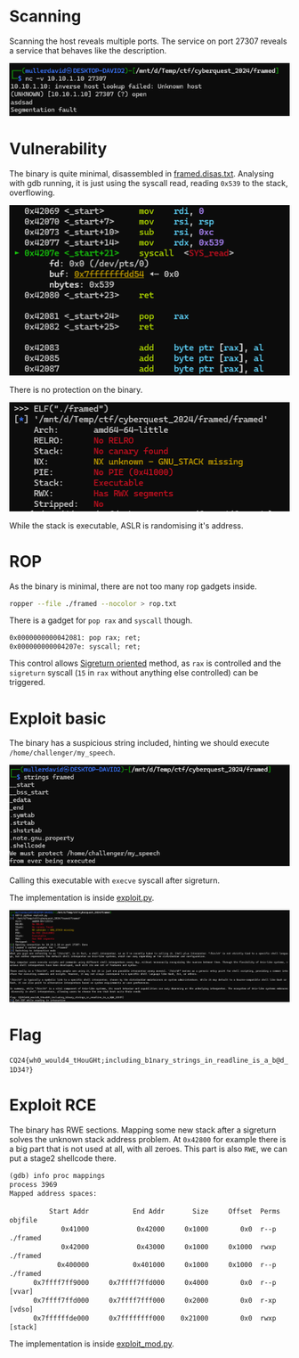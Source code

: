 # Scanning

Scanning the host reveals multiple ports. The service on port 27307 reveals a service that behaves like the description.

![](screenshots/1.png)


# Vulnerability

The binary is quite minimal, disassembled in [framed.disas.txt](workdir/framed.disas.txt). Analysing with gdb running, it is just using the syscall read, reading `0x539` to the stack, overflowing.

![](screenshots/2.png)

There is no protection on the binary.

![](screenshots/3.png)

While the stack is executable, ASLR is randomising it's address.

# ROP

As the binary is minimal, there are not too many rop gadgets inside.

```bash
ropper --file ./framed --nocolor > rop.txt
```

There is a gadget for `pop rax` and `syscall` though.

```
0x0000000000042081: pop rax; ret; 
0x000000000004207e: syscall; ret; 
```

This control allows [Sigreturn oriented](https://en.wikipedia.org/wiki/Sigreturn-oriented_programming) method, as `rax` is controlled and the `sigreturn` syscall (`15` in `rax` without anything else controlled) can be triggered.

# Exploit basic

The binary has a suspicious string included, hinting we should execute `/home/challenger/my_speech`.

![](screenshots/4.png)

Calling this executable with `execve` syscall after sigreturn.

The implementation is inside [exploit.py](workdir/exploit.py).

![](screenshots/5.png)

# Flag

`CQ24{wh0_would4_tHouGHt;including_b1nary_strings_in_readline_is_a_b@d_1D34?}`

# Exploit RCE

The binary has RWE sections. Mapping some new stack after a sigreturn solves the unknown stack address problem. At `0x42800` for example there is a big part that is not used at all, with all zeroes. This part is also `RWE`, we can put a stage2 shellcode there.

```
(gdb) info proc mappings
process 3969
Mapped address spaces:

          Start Addr           End Addr       Size     Offset  Perms  objfile
             0x41000            0x42000     0x1000        0x0  r--p   ./framed
             0x42000            0x43000     0x1000     0x1000  rwxp   ./framed
            0x400000           0x401000     0x1000     0x1000  r--p   ./framed
      0x7ffff7ff9000     0x7ffff7ffd000     0x4000        0x0  r--p   [vvar]
      0x7ffff7ffd000     0x7ffff7fff000     0x2000        0x0  r-xp   [vdso]
      0x7ffffffde000     0x7ffffffff000    0x21000        0x0  rwxp   [stack]
```

The implementation is inside [exploit_mod.py](workdir/exploit_mod.py).